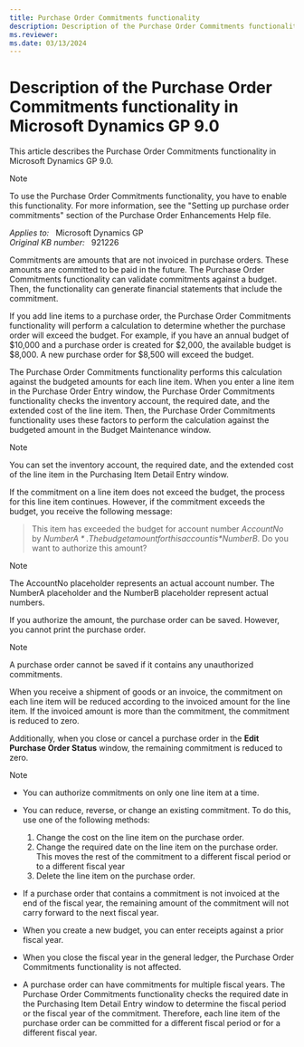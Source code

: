 ```yaml
---
title: Purchase Order Commitments functionality
description: Description of the Purchase Order Commitments functionality in Microsoft Dynamics GP 9.0.
ms.reviewer:
ms.date: 03/13/2024
---
```

# Description of the Purchase Order Commitments functionality in Microsoft Dynamics GP 9.0

This article describes the Purchase Order Commitments functionality in Microsoft Dynamics GP 9.0.

> [!NOTE]
> To use the Purchase Order Commitments functionality, you have to enable this functionality. For more information, see the "Setting up purchase order commitments" section of the Purchase Order Enhancements Help file.

_Applies to:_ &nbsp; Microsoft Dynamics GP  
_Original KB number:_ &nbsp; 921226

Commitments are amounts that are not invoiced in purchase orders. These amounts are committed to be paid in the future. The Purchase Order Commitments functionality can validate commitments against a budget. Then, the functionality can generate financial statements that include the commitment.

If you add line items to a purchase order, the Purchase Order Commitments functionality will perform a calculation to determine whether the purchase order will exceed the budget. For example, if you have an annual budget of $10,000 and a purchase order is created for $2,000, the available budget is $8,000. A new purchase order for $8,500 will exceed the budget.

The Purchase Order Commitments functionality performs this calculation against the budgeted amounts for each line item. When you enter a line item in the Purchase Order Entry window, the Purchase Order Commitments functionality checks the inventory account, the required date, and the extended cost of the line item. Then, the Purchase Order Commitments functionality uses these factors to perform the calculation against the budgeted amount in the Budget Maintenance window.

> [!NOTE]
> You can set the inventory account, the required date, and the extended cost of the line item in the Purchasing Item Detail Entry window.

If the commitment on a line item does not exceed the budget, the process for this line item continues. However, if the commitment exceeds the budget, you receive the following message:

> This item has exceeded the budget for account number *AccountNo* by *$NumberA*. The budget amount for this account is *$NumberB*. Do you want to authorize this amount?

> [!NOTE]
> The AccountNo placeholder represents an actual account number. The NumberA placeholder and the NumberB placeholder represent actual numbers.

If you authorize the amount, the purchase order can be saved. However, you cannot print the purchase order.

> [!NOTE]
> A purchase order cannot be saved if it contains any unauthorized commitments.

When you receive a shipment of goods or an invoice, the commitment on each line item will be reduced according to the invoiced amount for the line item. If the invoiced amount is more than the commitment, the commitment is reduced to zero.

Additionally, when you close or cancel a purchase order in the **Edit Purchase Order Status** window, the remaining commitment is reduced to zero.

> [!NOTE]
>
> - You can authorize commitments on only one line item at a time.
> - You can reduce, reverse, or change an existing commitment. To do this, use one of the following methods:
>
>    1. Change the cost on the line item on the purchase order.
>    2. Change the required date on the line item on the purchase order. This moves the rest of the commitment to a different fiscal period or to a different fiscal year
>    3. Delete the line item on the purchase order.
>
> - If a purchase order that contains a commitment is not invoiced at the end of the fiscal year, the remaining amount of the commitment will not carry forward to the next fiscal year.
> - When you create a new budget, you can enter receipts against a prior fiscal year.
> - When you close the fiscal year in the general ledger, the Purchase Order Commitments functionality is not affected.
> - A purchase order can have commitments for multiple fiscal years. The Purchase Order Commitments functionality checks the required date in the Purchasing Item Detail Entry window to determine the fiscal period or the fiscal year of the commitment. Therefore, each line item of the purchase order can be committed for a different fiscal period or for a different fiscal year.
